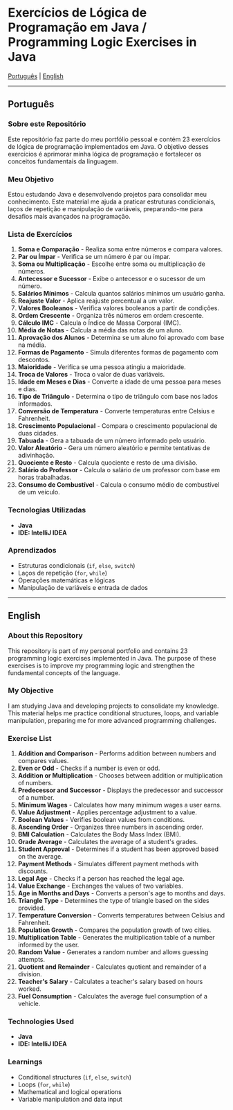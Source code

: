 # Exercícios de Lógica de Programação em Java / Programming Logic Exercises in Java

[Português](#português) | [English](#english)

---

<a id="português"></a>
## Português

### Sobre este Repositório
Este repositório faz parte do meu portfólio pessoal e contém 23 exercícios de lógica de programação implementados em Java. O objetivo desses exercícios é aprimorar minha lógica de programação e fortalecer os conceitos fundamentais da linguagem.

### Meu Objetivo
Estou estudando Java e desenvolvendo projetos para consolidar meu conhecimento. Este material me ajuda a praticar estruturas condicionais, laços de repetição e manipulação de variáveis, preparando-me para desafios mais avançados na programação.

### Lista de Exercícios

1. **Soma e Comparação** - Realiza soma entre números e compara valores.
2. **Par ou Ímpar** - Verifica se um número é par ou ímpar.
3. **Soma ou Multiplicação** - Escolhe entre soma ou multiplicação de números.
4. **Antecessor e Sucessor** - Exibe o antecessor e o sucessor de um número.
5. **Salários Mínimos** - Calcula quantos salários mínimos um usuário ganha.
6. **Reajuste Valor** - Aplica reajuste percentual a um valor.
7. **Valores Booleanos** - Verifica valores booleanos a partir de condições.
8. **Ordem Crescente** - Organiza três números em ordem crescente.
9. **Cálculo IMC** - Calcula o Índice de Massa Corporal (IMC).
10. **Média de Notas** - Calcula a média das notas de um aluno.
11. **Aprovação dos Alunos** - Determina se um aluno foi aprovado com base na média.
12. **Formas de Pagamento** - Simula diferentes formas de pagamento com descontos.
13. **Maioridade** - Verifica se uma pessoa atingiu a maioridade.
14. **Troca de Valores** - Troca o valor de duas variáveis.
15. **Idade em Meses e Dias** - Converte a idade de uma pessoa para meses e dias.
16. **Tipo de Triângulo** - Determina o tipo de triângulo com base nos lados informados.
17. **Conversão de Temperatura** - Converte temperaturas entre Celsius e Fahrenheit.
18. **Crescimento Populacional** - Compara o crescimento populacional de duas cidades.
19. **Tabuada** - Gera a tabuada de um número informado pelo usuário.
20. **Valor Aleatório** - Gera um número aleatório e permite tentativas de adivinhação.
21. **Quociente e Resto** - Calcula quociente e resto de uma divisão.
22. **Salário do Professor** - Calcula o salário de um professor com base em horas trabalhadas.
23. **Consumo de Combustível** - Calcula o consumo médio de combustível de um veículo.

### Tecnologias Utilizadas
- **Java**
- **IDE: IntelliJ IDEA**

### Aprendizados
- Estruturas condicionais (`if`, `else`, `switch`)
- Laços de repetição (`for`, `while`)
- Operações matemáticas e lógicas
- Manipulação de variáveis e entrada de dados

---

<a id="english"></a>
## English

### About this Repository
This repository is part of my personal portfolio and contains 23 programming logic exercises implemented in Java. The purpose of these exercises is to improve my programming logic and strengthen the fundamental concepts of the language.

### My Objective
I am studying Java and developing projects to consolidate my knowledge. This material helps me practice conditional structures, loops, and variable manipulation, preparing me for more advanced programming challenges.

### Exercise List

1. **Addition and Comparison** - Performs addition between numbers and compares values.
2. **Even or Odd** - Checks if a number is even or odd.
3. **Addition or Multiplication** - Chooses between addition or multiplication of numbers.
4. **Predecessor and Successor** - Displays the predecessor and successor of a number.
5. **Minimum Wages** - Calculates how many minimum wages a user earns.
6. **Value Adjustment** - Applies percentage adjustment to a value.
7. **Boolean Values** - Verifies boolean values from conditions.
8. **Ascending Order** - Organizes three numbers in ascending order.
9. **BMI Calculation** - Calculates the Body Mass Index (BMI).
10. **Grade Average** - Calculates the average of a student's grades.
11. **Student Approval** - Determines if a student has been approved based on the average.
12. **Payment Methods** - Simulates different payment methods with discounts.
13. **Legal Age** - Checks if a person has reached the legal age.
14. **Value Exchange** - Exchanges the values of two variables.
15. **Age in Months and Days** - Converts a person's age to months and days.
16. **Triangle Type** - Determines the type of triangle based on the sides provided.
17. **Temperature Conversion** - Converts temperatures between Celsius and Fahrenheit.
18. **Population Growth** - Compares the population growth of two cities.
19. **Multiplication Table** - Generates the multiplication table of a number informed by the user.
20. **Random Value** - Generates a random number and allows guessing attempts.
21. **Quotient and Remainder** - Calculates quotient and remainder of a division.
22. **Teacher's Salary** - Calculates a teacher's salary based on hours worked.
23. **Fuel Consumption** - Calculates the average fuel consumption of a vehicle.

### Technologies Used
- **Java**
- **IDE: IntelliJ IDEA**

### Learnings
- Conditional structures (`if`, `else`, `switch`)
- Loops (`for`, `while`)
- Mathematical and logical operations
- Variable manipulation and data input
